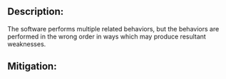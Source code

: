 ## Description:

The software performs multiple related behaviors, but the behaviors are performed in the wrong order in ways which may produce resultant weaknesses.



## Mitigation:
